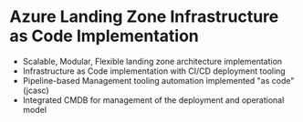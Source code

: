 # Azure Landing Zone Infrastructure as Code Implementation

- Scalable, Modular, Flexible landing zone architecture implementation
- Infrastructure as Code implementation with CI/CD deployment tooling
- Pipeline-based Management tooling automation implemented "as code" (jcasc)
- Integrated CMDB for management of the deployment and operational model

